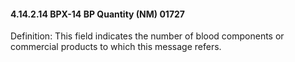 #### 4.14.2.14 BPX-14 BP Quantity (NM) 01727

Definition: This field indicates the number of blood components or commercial products to which this message refers.
